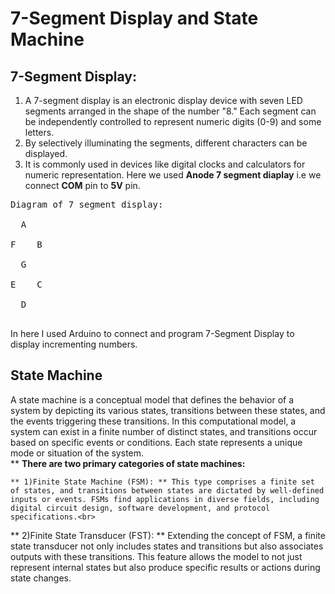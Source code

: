 # 7-Segment Display and State Machine
## 7-Segment Display:
1) A 7-segment display is an electronic display device with seven LED segments arranged in the shape of the number "8." Each segment can be independently controlled to represent numeric digits (0-9) and some letters.
2) By selectively illuminating the segments, different characters can be displayed.
3) It is commonly used in devices like digital clocks and calculators for numeric representation.
Here we used **Anode 7 segment diaplay** i.e we connect **COM** pin to **5V** pin.<br>
<pre>
Diagram of 7 segment display:
  
  A<br>
F    B<br>
  G<br>
E    C<br>
  D<br>
</pre>
In here I used Arduino to connect and program 7-Segment Display to display incrementing numbers.<br>

## State Machine
A state machine is a conceptual model that defines the behavior of a system by depicting its various states, transitions between these states, and the events triggering these transitions. In this computational model, a system can exist in a finite number of distinct states, and transitions occur based on specific events or conditions. Each state represents a unique mode or situation of the system.
<br>**
**There are two primary categories of state machines:** <br>

    ** 1)Finite State Machine (FSM): ** This type comprises a finite set of states, and transitions between states are dictated by well-defined inputs or events. FSMs find applications in diverse fields, including digital circuit design, software development, and protocol specifications.<br>

   ** 2)Finite State Transducer (FST): ** Extending the concept of FSM, a finite state transducer not only includes states and transitions but also associates outputs with these transitions. This feature allows the model to not just represent internal states but also produce specific results or actions during state changes.<br>
